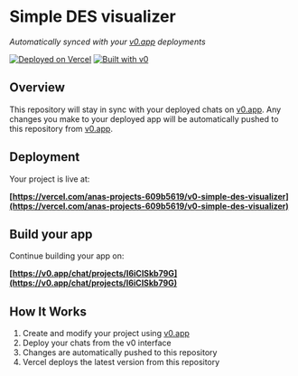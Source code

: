 # Simple DES visualizer

*Automatically synced with your [v0.app](https://v0.app) deployments*

[![Deployed on Vercel](https://img.shields.io/badge/Deployed%20on-Vercel-black?style=for-the-badge&logo=vercel)](https://vercel.com/anas-projects-609b5619/v0-simple-des-visualizer)
[![Built with v0](https://img.shields.io/badge/Built%20with-v0.app-black?style=for-the-badge)](https://v0.app/chat/projects/I6iCISkb79G)

## Overview

This repository will stay in sync with your deployed chats on [v0.app](https://v0.app).
Any changes you make to your deployed app will be automatically pushed to this repository from [v0.app](https://v0.app).

## Deployment

Your project is live at:

**[https://vercel.com/anas-projects-609b5619/v0-simple-des-visualizer](https://vercel.com/anas-projects-609b5619/v0-simple-des-visualizer)**

## Build your app

Continue building your app on:

**[https://v0.app/chat/projects/I6iCISkb79G](https://v0.app/chat/projects/I6iCISkb79G)**

## How It Works

1. Create and modify your project using [v0.app](https://v0.app)
2. Deploy your chats from the v0 interface
3. Changes are automatically pushed to this repository
4. Vercel deploys the latest version from this repository